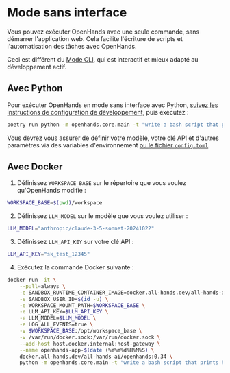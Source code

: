 

# Mode sans interface

Vous pouvez exécuter OpenHands avec une seule commande, sans démarrer l'application web.
Cela facilite l'écriture de scripts et l'automatisation des tâches avec OpenHands.

Ceci est différent du [Mode CLI](cli-mode), qui est interactif et mieux adapté au développement actif.

## Avec Python

Pour exécuter OpenHands en mode sans interface avec Python,
[suivez les instructions de configuration de développement](https://github.com/All-Hands-AI/OpenHands/blob/main/Development.md),
puis exécutez :

```bash
poetry run python -m openhands.core.main -t "write a bash script that prints hi"
```

Vous devrez vous assurer de définir votre modèle, votre clé API et d'autres paramètres via des variables d'environnement
[ou le fichier `config.toml`](https://github.com/All-Hands-AI/OpenHands/blob/main/config.template.toml).

## Avec Docker

1. Définissez `WORKSPACE_BASE` sur le répertoire que vous voulez qu'OpenHands modifie :

```bash
WORKSPACE_BASE=$(pwd)/workspace
```

2. Définissez `LLM_MODEL` sur le modèle que vous voulez utiliser :

```bash
LLM_MODEL="anthropic/claude-3-5-sonnet-20241022"

```

3. Définissez `LLM_API_KEY` sur votre clé API :

```bash
LLM_API_KEY="sk_test_12345"
```

4. Exécutez la commande Docker suivante :

```bash
docker run -it \
    --pull=always \
    -e SANDBOX_RUNTIME_CONTAINER_IMAGE=docker.all-hands.dev/all-hands-ai/runtime:0.34-nikolaik \
    -e SANDBOX_USER_ID=$(id -u) \
    -e WORKSPACE_MOUNT_PATH=$WORKSPACE_BASE \
    -e LLM_API_KEY=$LLM_API_KEY \
    -e LLM_MODEL=$LLM_MODEL \
    -e LOG_ALL_EVENTS=true \
    -v $WORKSPACE_BASE:/opt/workspace_base \
    -v /var/run/docker.sock:/var/run/docker.sock \
    --add-host host.docker.internal:host-gateway \
    --name openhands-app-$(date +%Y%m%d%H%M%S) \
    docker.all-hands.dev/all-hands-ai/openhands:0.34 \
    python -m openhands.core.main -t "write a bash script that prints hi" --no-auto-continue
```
